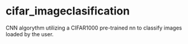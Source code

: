 # cifar_imageclasification
CNN algorythm utilizing a CIFAR1000 pre-trained nn to classify images loaded by the user.

